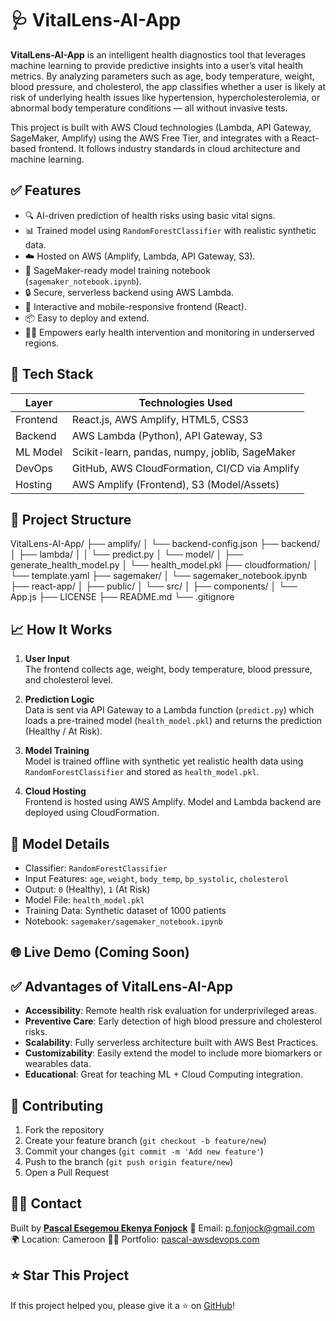 
# 🩺 VitalLens-AI-App

**VitalLens-AI-App** is an intelligent health diagnostics tool that leverages machine learning to provide predictive insights into a user’s vital health metrics. By analyzing parameters such as age, body temperature, weight, blood pressure, and cholesterol, the app classifies whether a user is likely at risk of underlying health issues like hypertension, hypercholesterolemia, or abnormal body temperature conditions — all without invasive tests.

This project is built with AWS Cloud technologies (Lambda, API Gateway, SageMaker, Amplify) using the AWS Free Tier, and integrates with a React-based frontend. It follows industry standards in cloud architecture and machine learning.


## ✅ Features

- 🔍 AI-driven prediction of health risks using basic vital signs.
- 📊 Trained model using `RandomForestClassifier` with realistic synthetic data.
- ☁️ Hosted on AWS (Amplify, Lambda, API Gateway, S3).
- 🧠 SageMaker-ready model training notebook (`sagemaker_notebook.ipynb`).
- 🔒 Secure, serverless backend using AWS Lambda.
- 📱 Interactive and mobile-responsive frontend (React).
- 📦 Easy to deploy and extend.
- 👩‍⚕️ Empowers early health intervention and monitoring in underserved regions.


## 🚀 Tech Stack

| Layer        | Technologies Used                             |
|--------------|------------------------------------------------|
| Frontend     | React.js, AWS Amplify, HTML5, CSS3             |
| Backend      | AWS Lambda (Python), API Gateway, S3           |
| ML Model     | Scikit-learn, pandas, numpy, joblib, SageMaker |
| DevOps       | GitHub, AWS CloudFormation, CI/CD via Amplify  |
| Hosting      | AWS Amplify (Frontend), S3 (Model/Assets)      |


## 📂 Project Structure


VitalLens-AI-App/
├── amplify/
│   └── backend-config.json
├── backend/
│   ├── lambda/
│   │   └── predict.py
│   └── model/
│       ├── generate\_health\_model.py
│       └── health\_model.pkl
├── cloudformation/
│   └── template.yaml
├── sagemaker/
│   └── sagemaker\_notebook.ipynb
├── react-app/
│   ├── public/
│   └── src/
│       ├── components/
│       └── App.js
├── LICENSE
├── README.md
└── .gitignore


## 📈 How It Works

1. **User Input**  
   The frontend collects age, weight, body temperature, blood pressure, and cholesterol level.

2. **Prediction Logic**  
   Data is sent via API Gateway to a Lambda function (`predict.py`) which loads a pre-trained model (`health_model.pkl`) and returns the prediction (Healthy / At Risk).

3. **Model Training**  
   Model is trained offline with synthetic yet realistic health data using `RandomForestClassifier` and stored as `health_model.pkl`.

4. **Cloud Hosting**  
   Frontend is hosted using AWS Amplify. Model and Lambda backend are deployed using CloudFormation.


## 🧠 Model Details

- Classifier: `RandomForestClassifier`
- Input Features: `age`, `weight`, `body_temp`, `bp_systolic`, `cholesterol`
- Output: `0` (Healthy), `1` (At Risk)
- Model File: `health_model.pkl`
- Training Data: Synthetic dataset of 1000 patients
- Notebook: `sagemaker/sagemaker_notebook.ipynb`

## 🌐 Live Demo (Coming Soon)

## ✅ Advantages of VitalLens-AI-App

* **Accessibility**: Remote health risk evaluation for underprivileged areas.
* **Preventive Care**: Early detection of high blood pressure and cholesterol risks.
* **Scalability**: Fully serverless architecture built with AWS Best Practices.
* **Customizability**: Easily extend the model to include more biomarkers or wearables data.
* **Educational**: Great for teaching ML + Cloud Computing integration.


## 🤝 Contributing

1. Fork the repository
2. Create your feature branch (`git checkout -b feature/new`)
3. Commit your changes (`git commit -m 'Add new feature'`)
4. Push to the branch (`git push origin feature/new`)
5. Open a Pull Request


## 🙋‍♂️ Contact

Built by **[Pascal Esegemou Ekenya Fonjock](https://github.com/BishopDavid7)**
📧 Email: [p.fonjock@gmail.com](mailto:p.fonjock@gmail.com)
🌍 Location: Cameroon
🧑‍💻 Portfolio: [pascal-awsdevops.com](https://pascal-awsdevops.com)


## ⭐ Star This Project

If this project helped you, please give it a ⭐ on [GitHub](https://github.com/BishopDavid7/VitalLens-AI-App)!
